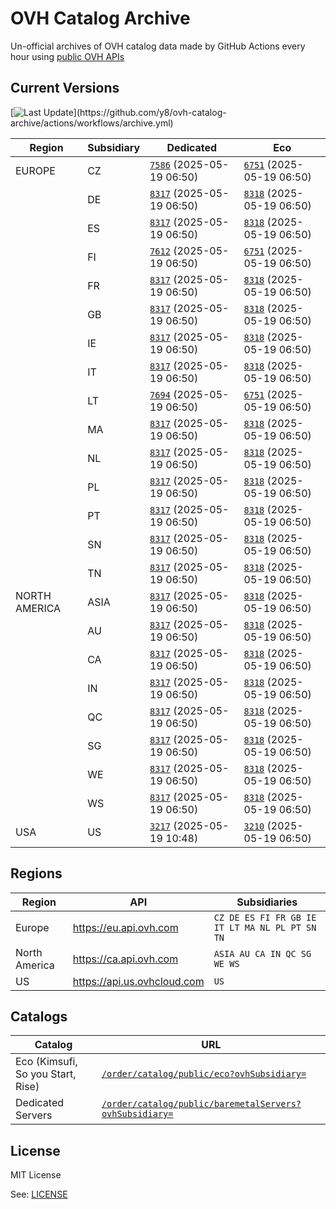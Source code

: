 # OVH Catalog Archive

Un-official archives of OVH catalog data made by GitHub Actions
every hour using [public OVH APIs](https://eu.api.ovh.com/console/?section=%2Forder&branch=v1#get-/order/catalog/public/eco)

## Current Versions

[![Last Update](https://img.shields.io/badge/dynamic/regex?url=https%3A%2F%2Fapi.github.com%2Frepos%2Fy8%2Fovh-catalog-archive%2Factions%2Fworkflows%2F161782612%2Fruns%3Fstatus%3Dcompleted%26per_page%3D1&search=%22run_started_at%22%5Cs*%3A%5Cs*%22(%5Cd%7B4%7D)-(%5Cd%7B2%7D)-(%5Cd%7B2%7D)T(%5Cd%7B2%7D)%3A(%5Cd%7B2%7D)(%3F%3A%3A(%5Cd%7B2%7D))%3F(%3F%3A%5C.%5Cd%2B)%3FZ%3F%22&replace=%241-%242-%243%20%40%20%244%3A%245&style=for-the-badge&label=last%20update&labelColor=%23000e9c&color=%23fff)](https://github.com/y8/ovh-catalog-archive/actions/workflows/archive.yml)

<!-- Do not change part below, it will be automatically replaced by GHA -->

<!-- Start status -->
<!-- generated at Mon May 19 10:48:42 UTC 2025 -->
| Region | Subsidiary | Dedicated | Eco |
|--------|------------ | --- | --- |
| EUROPE | CZ | [`7586`](metal/CZ.json) (2025-05-19 06:50) | [`6751`](eco/CZ.json) (2025-05-19 06:50) |
| | DE | [`8317`](metal/DE.json) (2025-05-19 06:50) | [`8318`](eco/DE.json) (2025-05-19 06:50) |
| | ES | [`8317`](metal/ES.json) (2025-05-19 06:50) | [`8318`](eco/ES.json) (2025-05-19 06:50) |
| | FI | [`7612`](metal/FI.json) (2025-05-19 06:50) | [`6751`](eco/FI.json) (2025-05-19 06:50) |
| | FR | [`8317`](metal/FR.json) (2025-05-19 06:50) | [`8318`](eco/FR.json) (2025-05-19 06:50) |
| | GB | [`8317`](metal/GB.json) (2025-05-19 06:50) | [`8318`](eco/GB.json) (2025-05-19 06:50) |
| | IE | [`8317`](metal/IE.json) (2025-05-19 06:50) | [`8318`](eco/IE.json) (2025-05-19 06:50) |
| | IT | [`8317`](metal/IT.json) (2025-05-19 06:50) | [`8318`](eco/IT.json) (2025-05-19 06:50) |
| | LT | [`7694`](metal/LT.json) (2025-05-19 06:50) | [`6751`](eco/LT.json) (2025-05-19 06:50) |
| | MA | [`8317`](metal/MA.json) (2025-05-19 06:50) | [`8318`](eco/MA.json) (2025-05-19 06:50) |
| | NL | [`8317`](metal/NL.json) (2025-05-19 06:50) | [`8318`](eco/NL.json) (2025-05-19 06:50) |
| | PL | [`8317`](metal/PL.json) (2025-05-19 06:50) | [`8318`](eco/PL.json) (2025-05-19 06:50) |
| | PT | [`8317`](metal/PT.json) (2025-05-19 06:50) | [`8318`](eco/PT.json) (2025-05-19 06:50) |
| | SN | [`8317`](metal/SN.json) (2025-05-19 06:50) | [`8318`](eco/SN.json) (2025-05-19 06:50) |
| | TN | [`8317`](metal/TN.json) (2025-05-19 06:50) | [`8318`](eco/TN.json) (2025-05-19 06:50) |
| NORTH AMERICA | ASIA | [`8317`](metal/ASIA.json) (2025-05-19 06:50) | [`8318`](eco/ASIA.json) (2025-05-19 06:50) |
| | AU | [`8317`](metal/AU.json) (2025-05-19 06:50) | [`8318`](eco/AU.json) (2025-05-19 06:50) |
| | CA | [`8317`](metal/CA.json) (2025-05-19 06:50) | [`8318`](eco/CA.json) (2025-05-19 06:50) |
| | IN | [`8317`](metal/IN.json) (2025-05-19 06:50) | [`8318`](eco/IN.json) (2025-05-19 06:50) |
| | QC | [`8317`](metal/QC.json) (2025-05-19 06:50) | [`8318`](eco/QC.json) (2025-05-19 06:50) |
| | SG | [`8317`](metal/SG.json) (2025-05-19 06:50) | [`8318`](eco/SG.json) (2025-05-19 06:50) |
| | WE | [`8317`](metal/WE.json) (2025-05-19 06:50) | [`8318`](eco/WE.json) (2025-05-19 06:50) |
| | WS | [`8317`](metal/WS.json) (2025-05-19 06:50) | [`8318`](eco/WS.json) (2025-05-19 06:50) |
| USA | US | [`3217`](metal/US.json) (2025-05-19 10:48) | [`3210`](eco/US.json) (2025-05-19 06:50) |
<!-- End status -->

## Regions

| Region        | API                           | Subsidiaries                                   |
| ------------- | ----------------------------- | ---------------------------------------------- |
| Europe        | <https://eu.api.ovh.com>      | `CZ DE ES FI FR GB IE IT LT MA NL PL PT SN TN` |
| North America | <https://ca.api.ovh.com>      | `ASIA AU CA IN QC SG WE WS`                    |
| US            | <https://api.us.ovhcloud.com> | `US`                                           |

## Catalogs

| Catalog | URL |
| --------------------------------- | ----------------------------------------------------------------------------------------------------------------------------------------------------------------- |
| Eco (Kimsufi, So you Start, Rise) | [`/order/catalog/public/eco?ovhSubsidiary=`](https://eu.api.ovh.com/console/?section=%2Forder&branch=v1#get-/order/catalog/public/eco)                            |
| Dedicated Servers                 | [`/order/catalog/public/baremetalServers?ovhSubsidiary=`](https://eu.api.ovh.com/console/?section=%2Forder&branch=v1#get-/order/catalog/public/baremetalServers)  |

## License

MIT License

See: [LICENSE](LICENSE.md)
